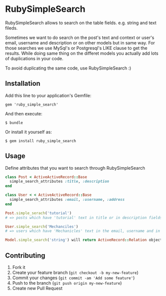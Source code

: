 # RubySimpleSearch

RubySimpleSearch allows to search on the table fields. 
e.g. string and text fileds.

Sometimes we want to do search on the post's text and context
or user's email, username and description or on other models but in same way.
For those searches we use MySql's or Postgresql's LIKE clause to get the
results. While doing same thing on the differet models you actually add lots of 
duplications in your code.

To avoid duplicating the same code, use RubySimpleSearch :)

## Installation

Add this line to your application's Gemfile:

    gem 'ruby_simple_search'

And then execute:

    $ bundle

Or install it yourself as:

    $ gem install ruby_simple_search

## Usage

Define attributes that you want to search through RubySimpleSearch

```Ruby
class Post < ActiveActiveRecord::Base
  simple_search_attributes :title, :description
end

class User < < ActiveActiveRecord::Base
  simple_search_attributes :email, :username, :address
end

Post.simple_serach('tutorial')
# => posts which have 'tutorial' text in title or in description fields

User.simple_search('Mechanciles')
# => users which have 'Mechanicles' text in the email, username and in address

Model.simple_search('string') will return ActiveRecord::Relation object
```
## Contributing

1. Fork it
2. Create your feature branch (`git checkout -b my-new-feature`)
3. Commit your changes (`git commit -am 'Add some feature'`)
4. Push to the branch (`git push origin my-new-feature`)
5. Create new Pull Request
